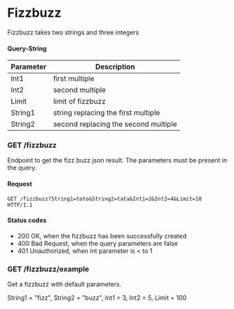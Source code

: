 # Fizzbuzz

Fizzbuzz takes two strings and three integers

#### Query-String

Parameter | Description
----------|-------------------
Int1      | first multiple 
Int2      | second multiple
Limit     | limit of fizzbuzz
String1   | string replacing the first multiple
String2   | second replacing the second multiple


### GET /fizzbuzz

Endpoint to get the fizz buzz json result. The parameters must be present in the query.

#### Request

```http
GET /fizzbuzz?String1=toto&String2=tata&Int1=2&Int2=4&Limit=10 HTTP/1.1
```
#### Status codes

* 200 OK, when the fizzbuzz has been successfully created
* 400 Bad Request, when the query parameters are false
* 401 Unauthorized, when int parameter is < to 1

### GET /fizzbuzz/example

Get a fizzbuzz with default parameters.

String1 = "fizz", String2 = "buzz", Int1 = 3, Int2 = 5, Limit = 100